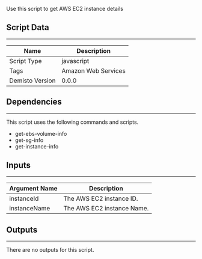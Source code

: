 Use this script to get AWS EC2 instance details
## Script Data
---

| **Name** | **Description** |
| --- | --- |
| Script Type | javascript |
| Tags | Amazon Web Services |
| Demisto Version | 0.0.0 |

## Dependencies
---
This script uses the following commands and scripts.
* get-ebs-volume-info
* get-sg-info
* get-instance-info

## Inputs
---

| **Argument Name** | **Description** |
| --- | --- |
| instanceId | The AWS EC2 instance ID. |
| instanceName | The AWS EC2 instance Name. |

## Outputs
---
There are no outputs for this script.
